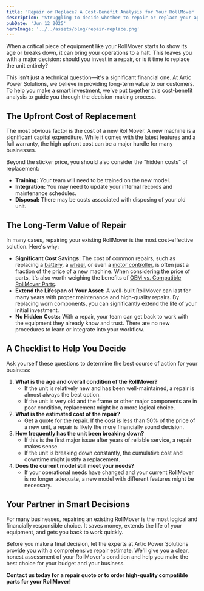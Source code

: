 ```yaml
---
title: 'Repair or Replace? A Cost-Benefit Analysis for Your RollMover'
description: 'Struggling to decide whether to repair or replace your aging RollMover? This guide from Artic Power Solutions breaks down the costs and benefits to help you make the best financial decision for your business.'
pubDate: 'Jun 12 2025'
heroImage: '../../assets/blog/repair-replace.png'
---
```


When a critical piece of equipment like your RollMover starts to show its age or breaks down, it can bring your operations to a halt. This leaves you with a major decision: should you invest in a repair, or is it time to replace the unit entirely?

This isn't just a technical question—it's a significant financial one. At Artic Power Solutions, we believe in providing long-term value to our customers. To help you make a smart investment, we've put together this cost-benefit analysis to guide you through the decision-making process.

## The Upfront Cost of Replacement

The most obvious factor is the cost of a new RollMover. A new machine is a significant capital expenditure. While it comes with the latest features and a full warranty, the high upfront cost can be a major hurdle for many businesses.

Beyond the sticker price, you should also consider the "hidden costs" of replacement:

- **Training:** Your team will need to be trained on the new model.
- **Integration:** You may need to update your internal records and maintenance schedules.
- **Disposal:** There may be costs associated with disposing of your old unit.

## The Long-Term Value of Repair

In many cases, repairing your existing RollMover is the most cost-effective solution. Here's why:

-   **Significant Cost Savings:** The cost of common repairs, such as replacing a [battery](/parts/high-performance-lithium-battery-APS-BAT-01), a [wheel](/parts/durable-polyurethane-drive-wheel-APS-WHL-01), or even a [motor controller](/parts/programmable-speed-controller-APS-CTL-01), is often just a fraction of the price of a new machine. When considering the price of parts, it's also worth weighing the benefits of [OEM vs. Compatible RollMover Parts](/blog/oem-vs-compatible).
-   **Extend the Lifespan of Your Asset:** A well-built RollMover can last for many years with proper maintenance and high-quality repairs. By replacing worn components, you can significantly extend the life of your initial investment.
-   **No Hidden Costs:** With a repair, your team can get back to work with the equipment they already know and trust. There are no new procedures to learn or integrate into your workflow.

## A Checklist to Help You Decide

Ask yourself these questions to determine the best course of action for your business:

1.  **What is the age and overall condition of the RollMover?**
    * If the unit is relatively new and has been well-maintained, a repair is almost always the best option.
    * If the unit is very old and the frame or other major components are in poor condition, replacement might be a more logical choice.
2.  **What is the estimated cost of the repair?**
    * Get a quote for the repair. If the cost is less than 50% of the price of a new unit, a repair is likely the more financially sound decision.
3.  **How frequently has the unit been breaking down?**
    * If this is the first major issue after years of reliable service, a repair makes sense.
    * If the unit is breaking down constantly, the cumulative cost and downtime might justify a replacement.
4.  **Does the current model still meet your needs?**
    * If your operational needs have changed and your current RollMover is no longer adequate, a new model with different features might be necessary.

## Your Partner in Smart Decisions

For many businesses, repairing an existing RollMover is the most logical and financially responsible choice. It saves money, extends the life of your equipment, and gets you back to work quickly.

Before you make a final decision, let the experts at Artic Power Solutions provide you with a comprehensive repair estimate. We'll give you a clear, honest assessment of your RollMover's condition and help you make the best choice for your budget and your business.

**Contact us today for a repair quote or to order high-quality compatible parts for your RollMover!**